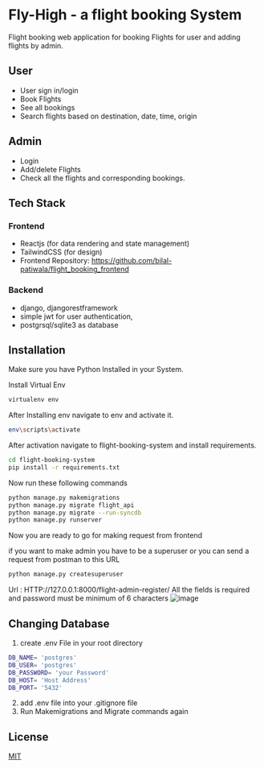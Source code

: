 # Fly-High - a flight booking System

Flight booking web application for booking Flights for user and adding flights by admin.

## User
* User sign in/login
* Book Flights
* See all bookings
* Search flights based on destination, date, time, origin

## Admin
* Login
* Add/delete Flights
* Check all the flights and corresponding bookings.

## Tech Stack 

### Frontend
* Reactjs (for data rendering and state management)
* TailwindCSS (for design)
* Frontend Repository: https://github.com/bilal-patiwala/flight_booking_frontend

### Backend
* django, djangorestframework
* simple jwt for user authentication,
* postgrsql/sqlite3 as database

## Installation

Make sure you have Python Installed in your System.

Install Virtual Env

```bash
virtualenv env
```
After Installing env navigate to env and activate it.

```bash
env\scripts\activate
```
After activation navigate to flight-booking-system and install requirements.

```bash
cd flight-booking-system
pip install -r requirements.txt
```
Now run these following commands

```bash
python manage.py makemigrations
python manage.py migrate flight_api
python manage.py migrate --run-syncdb
python manage.py runserver
```

Now you are ready to go for making request from frontend

if you want to make admin you have to be a superuser or you can send a request from postman to this URL

```bash
python manage.py createsuperuser
```
Url : HTTP://127.0.0.1:8000/flight-admin-register/ All the fields is required and password must be minimum of 6 characters
![image](https://github.com/bilal-patiwala/flight_booking_system/assets/95634055/4f100479-70a2-4187-9bcc-f29739942396)


## Changing Database

1) create .env File in your root directory

```bash
DB_NAME= 'postgres'
DB_USER= 'postgres'
DB_PASSWORD= 'your Password'
DB_HOST= 'Host Address'
DB_PORT= '5432'
```
2) add .env file into your .gitignore file
3) Run Makemigrations and Migrate commands again

## License

[MIT](https://choosealicense.com/licenses/mit/)
